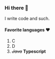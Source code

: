 ### Hi there 👋
I write code and such.

#### Favorite languages ❤️
1. C
2. D
3. ~~*Java*~~ **Typescript**
